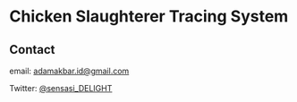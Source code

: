 # Chicken Slaughterer Tracing System

## Contact

email: [adamakbar.id@gmail.com](mailto:adamakbar.id@gmail.com?subject=[GiHub]%20CSTS)

Twitter: [@sensasi_DELIGHT](https://twitter.com/sensasi_DELIGHT)